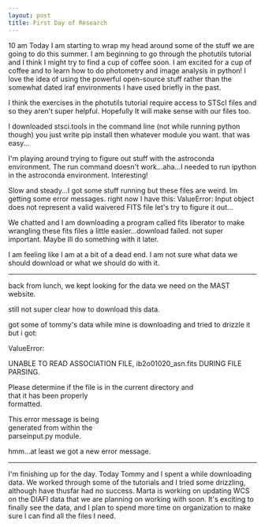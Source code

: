 ```yaml
---
layout: post
title: First Day of Research 
---
```

10 am
  Today I am starting to wrap my head around some of the stuff we are going to do this summer. I am beginning to go through the photutils tutorial and I think I might try to find a cup of coffee soon. I am excited for a cup of coffee and to learn how to do photometry and image analysis in python! I love the idea of using the powerful open-source stuff rather than the somewhat dated iraf environments I have used briefly in the past.

I think the exercises in the photutils tutorial require access to STScI files and so they aren't super helpful. Hopefully It will make sense with our files too. 

I downloaded stsci.tools in the command line (not while running python though) you just write pip install then whatever module you want. that was easy...

I'm playing around trying to figure out stuff with the astroconda environment. The run command doesn't work...aha...I needed to run ipython in the astroconda environment. Interesting!

Slow and steady...I got some stuff running but these files are weird. Im getting some error messages. right now I have this: ValueError: Input object does not represent a valid waivered FITS file
let's try to figure it out...

We chatted and I am downloading a program called fits liberator to make wrangling these fits files a little easier...download failed. not super important. Maybe Ill do something with it later. 

I am feeling like I am at a bit of a dead end. I am not sure what data we should download or what we should do with it. 

________
back from lunch, we kept looking for the data we need on the MAST website. 

still not super clear how to download this data. 

got some of tommy's data while mine is downloading and tried to drizzle it but i got:

ValueError: 

 UNABLE TO READ ASSOCIATION FILE,
ib2o01020_asn.fits
 DURING FILE PARSING.            
                                 
 Please determine if the file is 
 in the current directory and    
 that it has been properly       
 formatted.                      
                                
 This error message is being     
 generated from within the       
 parseinput.py module.           


hmm...at least we got a new error message. 

__________
I'm finishing up for the day. Today Tommy and I spent a while downloading data. We worked through some of the tutorials and I tried some drizzling, although have thusfar had no success. Marta is working on updating WCS on the DIAFI data that we are planning on working with soon. It's exciting to finally see the data, and I plan to spend more time on organization to make sure I can find all the files I need.
